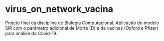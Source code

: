 # virus_on_network_vacina
Projeto final da disciplina de Biologia Computacional. Aplicação do modelo SIR com o parâmetro adicional de Morte (D) e de vacinas (Oxford e Pfizer) para análise do Covid-19. 
